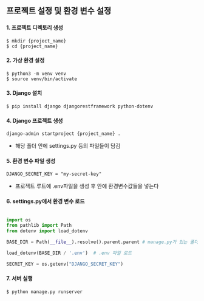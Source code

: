 ## 프로젝트 설정 및 환경 변수 설정

#### 1. 프로젝트 디렉토리 생성

```
$ mkdir {project_name}
$ cd {project_name}
```

#### 2. 가상 환경 설정

```
$ python3 -m venv venv
$ source venv/bin/activate
```

#### 3. Django 설치

```
$ pip install django djangorestframework python-dotenv
```

#### 4. Django 프로젝트 생성

```
django-admin startproject {project_name} .
```
* 해당 폴더 안에 settings.py 등의 파일들이 담김


#### 5. 환경 변수 파일 생성

```
DJANGO_SECRET_KEY = "my-secret-key"
````
* 프로젝트 루트에 .env파일을 생성 후 안에 환경변수값들을 넣는다



#### 6. settings.py에서 환경 변수 로드


```python

import os
from pathlib import Path
from dotenv import load_dotenv

BASE_DIR = Path(__file__).resolve().parent.parent # manage.py가 있는 폴더

load_dotenv(BASE_DIR / '.env')  # .env 파일 로드

SECRET_KEY = os.getenv("DJANGO_SECRET_KEY")
```

#### 7. 서버 실행

```
$ python manage.py runserver
```



